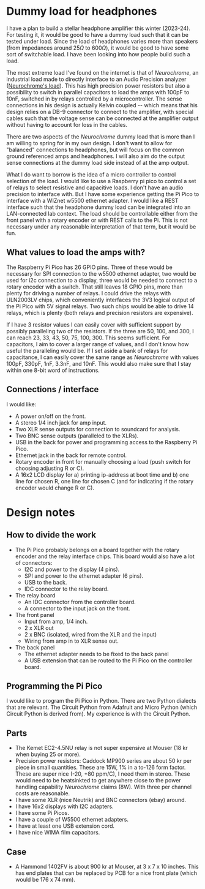 # Dummy load for headphones

I have a plan to build a stellar headphone amplifier this winter (2023-24). For
testing it, it would be good to have a dummy load such that it can be tested
under load. Since the load of headphones varies more than speakers (from
impedances around $25\Omega$ to $600\Omega$), it would be good to have some sort
of switchable load. I have been looking into how people build such a load.

The most extreme load I've found on the internet is that of *Neurochrome*, an
industrial load made to directly interface to an Audio Precision analyzer
([Neurochrome's load](https://neurochrome.com/products/headphone-dummy-load)).
This has high precision power resistors but also a possibility to switch in
parallel capacitors to load the amps with 100pF to 10nF, switched in by relays
controlled by a microcontroller. The sense connections in his design is actually
Kelvin coupled -- which means that his design relies on a DB-9 connector to
connect to the amplifier, with special cables such that the voltage sense can be
connected at the amplifier output without having to account for loss in the
cables. 

There are two aspects of the *Neurochrome* dummy load that is more than I am
willing to spring for in my own design. I don't want to allow for "balanced"
connections to headphones, but will focus on the common ground referenced amps
and headphones. I will also aim do the output sense connections at the dummy
load side instead of at the amp output. 

What I do want to borrow is the idea of a micro controller to control selection
of the load. I would like to use a Raspberry pi pico to control a set of relays
to select resistive and capacitive loads. I don't have an audio
precision to interface with. But I have some experience getting
the Pi Pico to interface with a WIZnet w5500 ethernet adapter. 
I would like a REST interface such that the headphone dummy
load can be integrated into an LAN-connected lab context. The
load should be controllable either from the front panel with a rotary encoder or with REST calls to the Pi. This is not necessary under any reasonable interpretation of that term, but it would be fun.

## What values to load the amps with?

The Raspberry Pi Pico has 26 GPIO pins. Three of these would be necessary for
SPI connection to the w5500 ethernet adapter, two would be used for i2c
connection to a display, three would be needed to connect to a rotary encoder
with a switch. That still leaves 18 GPIO pins, more than plenty for driving a
number of relays. I could drive the relays with ULN2003LV chips, which
conveniently interfaces the 3V3 logical output of the Pi Pico with 5V signal
relays. Two such chips would be able to drive 14 relays, which is plenty (both
relays and precision resistors are expensive). 

If I have 3 resistor values I can easily cover with sufficient support by
possibly paralleling two of the resistors. If the three are 50, 100, and 300, I
can reach 23, 33, 43, 50, 75, 100, 300. This seems sufficient.  For capacitors,
I aim to cover a larger range of values, and I don't know how useful the
paralleling would be. If I set aside a bank of relays for capacitance, I can
easily cover the same range as *Neurochrome* with values 100pF, 330pF, 1nF, 3.3nF, and 10nF. This would also make sure that
I stay within one 8-bit word of instructions.

## Connections / interface

I would like:

- A power on/off on the front.
- A stereo 1/4 inch jack for amp input. 
- Two XLR sense outputs for connection to soundcard for analysis.
- Two BNC sense outputs (paralleled to the XLRs).
- USB in the back for power and programming access to the Raspberry Pi Pico.
- Ethernet jack in the back for remote control.
- Rotary encoder in front for manually choosing a load (push switch for choosing adjusting R or C).
- A 16x2 LCD display for a) printing ip-address at boot time and b) one line for chosen R, one line for chosen C (and for indicating if the rotary encoder would change R or C). 

# Design notes

## How to divide the work


- The Pi Pico probably belongs on a board together with the rotary encoder and the relay interface chips. This board would also have a lot of connectors:
  - I2C and power to the display (4 pins).
  - SPI and power to the ethernet adapter (6 pins).
  - USB to the back.
  - IDC connector to the relay board.
- The relay board 
  - An IDC connector from the controller board.
  - A connector to the input jack on the front.
- The front panel
  - Input from amp, 1/4 inch.
  - 2 x XLR out
  - 2 x BNC (isolated, wired from the XLR and the input)
  - Wiring from amp in to XLR sense out.
- The back panel
  - The ethernet adapter needs to be fixed to the back panel
  - A USB extension that can be routed to the Pi Pico on the controller board.

## Programming the Pi Pico

I would like to program the Pi Pico in Python. There are two Python dialects
that are relevant. The Circuit Python from Adafruit and Micro Python (which Circuit Python is derived from). My experience is with the Circuit Python. 


## Parts

- The Kemet EC2-4.5NU relay is not super expensive at Mouser (18 kr when buying 25 or more). 
- Precision power resistors: Caddock MP900 series are about 50 kr per piece in small quantities. These are 15W, 1% in a to-126 form factor. These are super nice (-20, +80 ppm/C), I need them in stereo. These would need to be heatsinkted
to get anywhere close to the power handling capability *Neurochrome* claims (8W). With three per channel costs are reasonable.
- I have some XLR (nice Neutrik) and BNC connectors (ebay) around.
- I have 16x2 displays with I2C adapters.
- I have some Pi Picos.
- I have a couple of W5500 ethernet adapters.
- I have at least one USB extension cord.
- I have nice WIMA film capacitors.

## Case

- A Hammond 1402FV is about 900 kr at Mouser, at 3 x 7 x 10 inches. This has end plates that can be replaced by PCB for a nice front plate (which would be 176 x 74 mm).